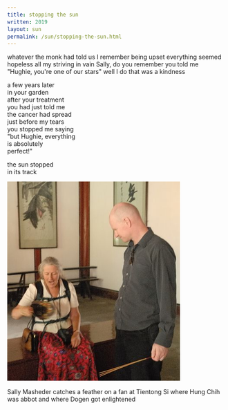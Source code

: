 ```yaml
---
title: stopping the sun
written: 2019
layout: sun
permalink: /sun/stopping-the-sun.html
---
```


<div class="poem">
whatever the monk had told us  
I remember being upset  
everything seemed hopeless  
all my striving in vain  
Sally, do you remember  
you told me  
"Hughie, you're one of our stars"  
well I do  
that was a kindness

a few years later  
in your garden  
after your treatment  
you had just told me  
the cancer had spread  
just before my tears  
you stopped me saying  
"but Hughie, everything  
is absolutely  
perfect!"

the sun stopped  
in its track
</div>

![Sally & Hughie](/assets/images/chan/sally_catch_feather_fan.jpg "Sally catches a feather on a fan")

Sally Masheder catches a feather on a fan at 
Tientong Si where Hung Chih was abbot and where Dogen got enlightened
